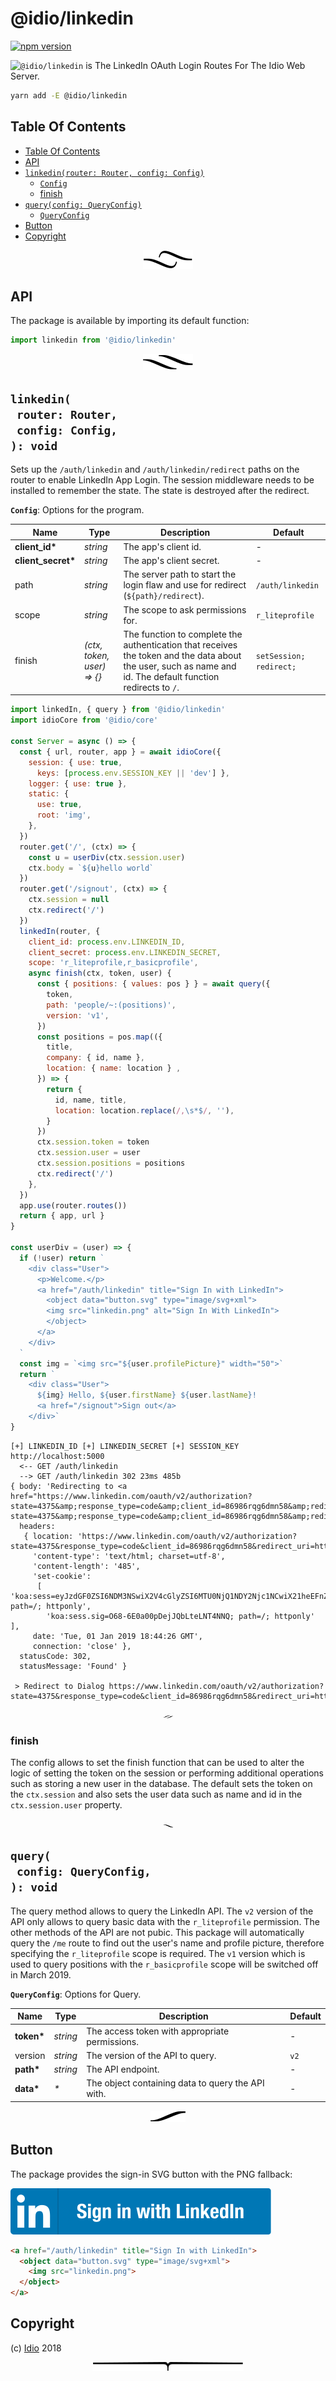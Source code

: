 # @idio/linkedin

[![npm version](https://badge.fury.io/js/%40idio%2Flinkedin.svg)](https://npmjs.org/package/@idio/linkedin)

<img src="https://raw.github.com/idiocc/linkedin/master/images/square.svg?sanitize=true" align="left">`@idio/linkedin` is The LinkedIn OAuth Login Routes For The Idio Web Server.

```sh
yarn add -E @idio/linkedin
```

## Table Of Contents

- [Table Of Contents](#table-of-contents)
- [API](#api)
- [`linkedin(router: Router, config: Config)`](#linkedinrouter-routerconfig-config-void)
  * [`Config`](#type-config)
  * [finish](#finish)
- [`query(config: QueryConfig)`](#queryconfig-queryconfig-void)
  * [`QueryConfig`](#type-queryconfig)
- [Button](#button)
- [Copyright](#copyright)

<p align="center"><a href="#table-of-contents"><img src=".documentary/section-breaks/0.svg?sanitize=true"></a></p>

## API

The package is available by importing its default function:

```js
import linkedin from '@idio/linkedin'
```

<p align="center"><a href="#table-of-contents"><img src=".documentary/section-breaks/1.svg?sanitize=true"></a></p>

## `linkedin(`<br/>&nbsp;&nbsp;`router: Router,`<br/>&nbsp;&nbsp;`config: Config,`<br/>`): void`

Sets up the `/auth/linkedin` and `/auth/linkedin/redirect` paths on the router to enable LinkedIn App Login. The session middleware needs to be installed to remember the state. The state is destroyed after the redirect.

__<a name="type-config">`Config`</a>__: Options for the program.

|        Name        |             Type              |                                                                         Description                                                                          |         Default         |
| ------------------ | ----------------------------- | ------------------------------------------------------------------------------------------------------------------------------------------------------------ | ----------------------- |
| __client_id*__     | _string_                      | The app's client id.                                                                                                                                         | -                       |
| __client_secret*__ | _string_                      | The app's client secret.                                                                                                                                     | -                       |
| path               | _string_                      | The server path to start the login flaw and use for redirect (`${path}/redirect`).                                                                           | `/auth/linkedin`        |
| scope              | _string_                      | The scope to ask permissions for.                                                                                                                            | `r_liteprofile`         |
| finish             | _(ctx, token, user) =&gt; {}_ | The function to complete the authentication that receives the token and the data about the user, such as name and id. The default function redirects to `/`. | `setSession; redirect;` |

```js
import linkedIn, { query } from '@idio/linkedin'
import idioCore from '@idio/core'

const Server = async () => {
  const { url, router, app } = await idioCore({
    session: { use: true,
      keys: [process.env.SESSION_KEY || 'dev'] },
    logger: { use: true },
    static: {
      use: true,
      root: 'img',
    },
  })
  router.get('/', (ctx) => {
    const u = userDiv(ctx.session.user)
    ctx.body = `${u}hello world`
  })
  router.get('/signout', (ctx) => {
    ctx.session = null
    ctx.redirect('/')
  })
  linkedIn(router, {
    client_id: process.env.LINKEDIN_ID,
    client_secret: process.env.LINKEDIN_SECRET,
    scope: 'r_liteprofile,r_basicprofile',
    async finish(ctx, token, user) {
      const { positions: { values: pos } } = await query({
        token,
        path: 'people/~:(positions)',
        version: 'v1',
      })
      const positions = pos.map(({
        title,
        company: { id, name },
        location: { name: location } ,
      }) => {
        return {
          id, name, title,
          location: location.replace(/,\s*$/, ''),
        }
      })
      ctx.session.token = token
      ctx.session.user = user
      ctx.session.positions = positions
      ctx.redirect('/')
    },
  })
  app.use(router.routes())
  return { app, url }
}

const userDiv = (user) => {
  if (!user) return `
    <div class="User">
      <p>Welcome.</p>
      <a href="/auth/linkedin" title="Sign In with LinkedIn">
        <object data="button.svg" type="image/svg+xml">
        <img src="linkedin.png" alt="Sign In With LinkedIn">
        </object>
      </a>
    </div>
  `
  const img = `<img src="${user.profilePicture}" width="50">`
  return `
    <div class="User">
      ${img} Hello, ${user.firstName} ${user.lastName}!
      <a href="/signout">Sign out</a>
    </div>`
}
```
```
[+] LINKEDIN_ID [+] LINKEDIN_SECRET [+] SESSION_KEY 
http://localhost:5000 
  <-- GET /auth/linkedin
  --> GET /auth/linkedin 302 23ms 485b
{ body: 'Redirecting to <a href="https://www.linkedin.com/oauth/v2/authorization?state=4375&amp;response_type=code&amp;client_id=86986rqg6dmn58&amp;redirect_uri=http%3A%2F%2Flocalhost%3A5000%2Fauth%2Flinkedin%2Fredirect&amp;scope=r_liteprofile%2Cr_basicprofile">https://www.linkedin.com/oauth/v2/authorization?state=4375&amp;response_type=code&amp;client_id=86986rqg6dmn58&amp;redirect_uri=http%3A%2F%2Flocalhost%3A5000%2Fauth%2Flinkedin%2Fredirect&amp;scope=r_liteprofile%2Cr_basicprofile</a>.',
  headers: 
   { location: 'https://www.linkedin.com/oauth/v2/authorization?state=4375&response_type=code&client_id=86986rqg6dmn58&redirect_uri=http%3A%2F%2Flocalhost%3A5000%2Fauth%2Flinkedin%2Fredirect&scope=r_liteprofile%2Cr_basicprofile',
     'content-type': 'text/html; charset=utf-8',
     'content-length': '485',
     'set-cookie': 
      [ 'koa:sess=eyJzdGF0ZSI6NDM3NSwiX2V4cGlyZSI6MTU0NjQ1NDY2Njc1NCwiX21heEFnZSI6ODY0MDAwMDB9; path=/; httponly',
        'koa:sess.sig=O68-6E0a00pDejJQbLteLNT4NNQ; path=/; httponly' ],
     date: 'Tue, 01 Jan 2019 18:44:26 GMT',
     connection: 'close' },
  statusCode: 302,
  statusMessage: 'Found' }

 > Redirect to Dialog https://www.linkedin.com/oauth/v2/authorization?state=4375&response_type=code&client_id=86986rqg6dmn58&redirect_uri=http%3A%2F%2Flocalhost%3A5000%2Fauth%2Flinkedin%2Fredirect&scope=r_liteprofile%2Cr_basicprofile
```

<p align="center"><a href="#table-of-contents"><img src=".documentary/section-breaks/2.svg?sanitize=true" width="15"></a></p>

### finish

The config allows to set the finish function that can be used to alter the logic of setting the token on the session or performing additional operations such as storing a new user in the database. The default sets the token on the `ctx.session` and also sets the user data such as name and id in the `ctx.session.user` property.

<p align="center"><a href="#table-of-contents"><img src=".documentary/section-breaks/3.svg?sanitize=true" width="15"></a></p>

## `query(`<br/>&nbsp;&nbsp;`config: QueryConfig,`<br/>`): void`

The query method allows to query the LinkedIn API. The `v2` version of the API only allows to query basic data with the `r_liteprofile` permission. The other methods of the API are not pubic. This package will automatically query the `/me` route to find out the user's name and profile picture, therefore specifying the `r_liteprofile` scope is required. The `v1` version which is used to query positions with the `r_basicprofile` scope will be switched off in March 2019.

__<a name="type-queryconfig">`QueryConfig`</a>__: Options for Query.

|    Name    |   Type   |                    Description                    | Default |
| ---------- | -------- | ------------------------------------------------- | ------- |
| __token*__ | _string_ | The access token with appropriate permissions.    | -       |
| version    | _string_ | The version of the API to query.                  | `v2`    |
| __path*__  | _string_ | The API endpoint.                                 | -       |
| __data*__  | _*_      | The object containing data to query the API with. | -       |

<p align="center"><a href="#table-of-contents"><img src=".documentary/section-breaks/4.svg?sanitize=true"></a></p>

## Button

The package provides the sign-in SVG button with the PNG fallback:

![Sing In With LinkedIn](img/button.svg)

```html
<a href="/auth/linkedin" title="Sign In with LinkedIn">
  <object data="button.svg" type="image/svg+xml">
    <img src="linkedin.png">
  </object>
</a>
```

## Copyright

(c) [Idio][1] 2018

[1]: https://idio.cc

<p align="center"><a href="#table-of-contents"><img src=".documentary/section-breaks/-1.svg?sanitize=true"></a></p>